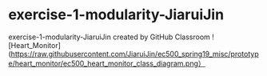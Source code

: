 # exercise-1-modularity-JiaruiJin
exercise-1-modularity-JiaruiJin created by GitHub Classroom
  ![Heart_Monitor](https://raw.githubusercontent.com/JiaruiJin/ec500_spring19_misc/prototype/heart_monitor/ec500_heart_monitor_class_diagram.png）
